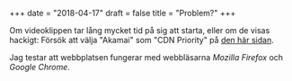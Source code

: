 +++
date = "2018-04-17"
draft = false
title = "Problem?"
+++

Om videoklippen tar lång mycket tid på sig att starta, eller om de visas hackigt: Försök att välja "Akamai" som "CDN Priority" på [den här sidan](https://player.vimeo.com/flags?p=general).

Jag testar att webbplatsen fungerar med webbläsarna _Mozilla Firefox_ och _Google Chrome_.
